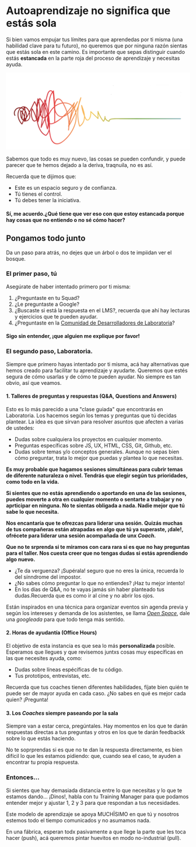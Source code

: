 # Autoaprendizaje no significa que estás sola
Si bien vamos empujar tus límites para que aprendedas por ti misma (una habilidad clave para tu futuro), no queremos que por ninguna razón sientas que estás sola en este camino. Es importante que sepas distinguir cuando estás **estancada** en la parte roja del proceso de aprendizaje y necesitas ayuda.

![Proceso](/img/sem1_caos.PNG)

Sabemos que todo es muy nuevo, las cosas se pueden confundir, y puede parecer que te hemos dejado a la deriva, traqnuila, no es así.

Recuerda que te dijimos que:
- Este es un espacio seguro y de confianza.
- Tú tienes el control.
- Tú debes tener la iniciativa.

#### **Sí, me acuerdo.¿Qué tiene que ver eso con que estoy estancada porque hay cosas que no entiendo o no sé cómo hacer?**

## Pongamos todo junto
Da un paso para atrás, no dejes que un árbol o dos te impiidan ver el bosque.
### El primer paso, tú
Asegúrate de haber intentado primero por ti misma:
1. ¿Preguntaste en tu Squad?
2. ¿Le preguntaste a Google?
3. ¿Buscaste si está la respuesta en el LMS?, recuerda que ahí hay lecturas y ejercicios que te pueden ayudar.
4. ¿Preguntaste en la [Comunidad de Desarrolladores de Laboratoria](httpd://community.laboratoria.la)?

#### Sigo sin entender, ¡que alguien me explique por favor!
### El segundo paso, Laboratoria.
Siempre que primero hayas intentado por ti misma, acá hay alternativas que hemos creado para facilitar tu aprendizaje y ayudarte. Queremos que estés segura de cómo usarlas y de cómo te pueden ayudar. No siempre es tan obvio, así que veamos.
#### 1. Talleres de preguntas y respuestas (Q&A, Questions and Answers)
Esto es lo más parecido a una "clase guiada" que encontrarás en Laboratoria. Los hacemos según los temas y preguntas que tú decidas plantear. La idea es que sirvan para resolver asuntos que afecten a varias de ustedes:

- Dudas sobre cualquiera los proyectos en cualquier momento.
- Preguntas específicas sobre JS, UX, HTML, CSS, Git, Github, etc.
- Dudas sobre temas y/o conceptos generales. Aunque no sepas bien cómo preguntar, trata lo mejor que puedas y plantea lo que necesitas.

**Es muy probable que hagamos sesiones simultáneas para cubrir temas de diferente naturaleza o nivel. Tendrás que elegir según tus prioridades, como todo en la vida.**

**Si sientes que no estás aprendiendo o aportando en una de las sesiones, puedes moverte a otra en cualquier momento o sentarte a trabajar y no aprticipar en ninguna. No te sientas obligada a nada. Nadie mejor que tú sabe lo que necesita.**

**Nos encantaría que te ofrezcas para liderar una sesión. Quizás muchas de tus compañeras están atrapadas en algo que tú ya superaste, ¡dale!, ofrécete para liderar una sesión acompañada de unx _Coach_.**

**Que no te srprenda si te miramos con cara rara si es que no hay preguntas para el taller. Nos cuesta creer que no tengas dudas si estás aprendiendo algo nuevo.**

- ¿Te da verguenza? ¡Supérala! seguro que no eres la única, recuerda lo del sínndrome del impostor.
- ¿No sabes cómo preguntar lo que no entiendes? ¡Haz tu mejor intento!
- En los días de Q&A, no te vayas jamás sin haber planteado tus dudas.Recuerda que es como ir al cine y no abrir los ojos.

Están inspirados en una técnica para organizar eventos sin agenda previa y según los intereses y demanda de los asistentes, se llama [_Open Space_](https://www.youtube.com/watch?v=NxIMFw1PUhg), dale una _googleada_ para que todo tenga más sentido.

#### 2. Horas de ayudantía (Office Hours)
El objetivo de esta instancia es que sea lo más **personalizada** posible. Esperamos que llegues y que revisemos juntxs cosas muy específicas en las que necesites ayuda, como:

- Dudas sobre líneas espécíficas de tu código.
- Tus prototipos, entrevistas, etc.

Recuerda que tus coaches tienen diferentes habilidades, fíjate bien quién te puede ser de mayor ayuda en cada caso. ¿No sabes en qué es mejor cada quien? ¡Pregunta!

#### 3. Los _Coaches_ siempre paseando por la sala
Siempre van a estar cerca, pregúntales. Hay momentos en los que te darán respuestas directas a tus preguntas y otros en los que te darán feedbackk sobre lo que estás haciendo.

No te soprprendas si es que no te dan la respuesta directamente, es bien difícil lo que les estamos pidiendo: que, cuando sea el caso, te ayuden a encontrar tu propia respuesta.

### Entonces...
Si sientes que hay demasiada distancia entre lo que necesitas y lo que te estamos dando... ¡Dinos!, habla con tu Training Manager para que podamos entender mejor y ajustar 1, 2 y 3 para que respondan a tus necesidades.

Este modelo de aprendizaje se apoya MUCHÏSIMO en que tú y nosotros estemos todo el tiempo comunicados y no asumamos nada.

En una fábrica, esperan todx pasivamente a que llege la parte que les toca hacer (push), acá queremos pintar huevitos en modo no-industrial (pull).

